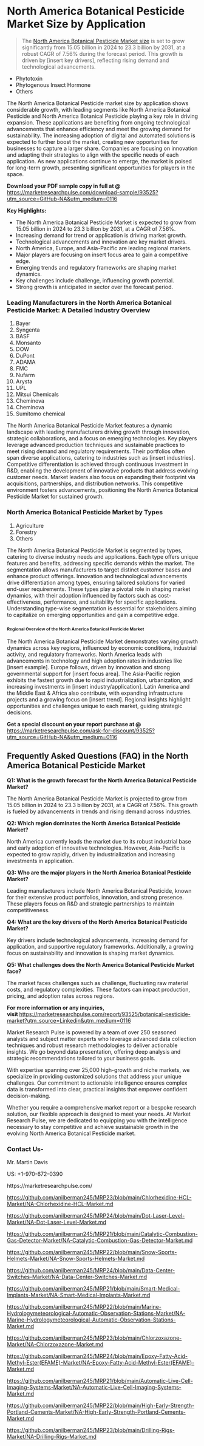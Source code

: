 <h1>North America Botanical Pesticide Market&nbsp;Size by Application</h1><blockquote><p>The <a href="https://marketresearchpulse.com/download-sample/93525?utm_source=GitHub-NA&amp;utm_medium=0116">North America Botanical Pesticide Market size</a> is set to grow significantly from 15.05 billion in 2024 to 23.3 billion by 2031, at a robust CAGR of 7.56% during the forecast period. This growth is driven by [insert key drivers], reflecting rising demand and technological advancements.</p></blockquote><ul><li>Phytotoxin <li> Phytogenous Insect Hormone <li> Others</li></ul><p>The North America Botanical Pesticide market size by application shows considerable growth, with leading segments like North America Botanical Pesticide and North America Botanical Pesticide playing a key role in driving expansion. These applications are benefiting from ongoing technological advancements that enhance efficiency and meet the growing demand for sustainability. The increasing adoption of digital and automated solutions is expected to further boost the market, creating new opportunities for businesses to capture a larger share. Companies are focusing on innovation and adapting their strategies to align with the specific needs of each application. As new applications continue to emerge, the market is poised for long-term growth, presenting significant opportunities for players in the space.</p><p><strong>Download your PDF sample copy in full at @ </strong><a href="https://marketresearchpulse.com/download-sample/93525?utm_source=GitHub-NA&amp;utm_medium=0116">https://marketresearchpulse.com/download-sample/93525?utm_source=GitHub-NA&amp;utm_medium=0116</a></p><p><strong>Key Highlights: </strong></p><ul><li>The North America Botanical Pesticide Market is expected to grow from 15.05 billion in 2024 to 23.3 billion by 2031, at a CAGR of 7.56%.</li><li>Increasing demand for trend or application is driving market growth.</li><li>Technological advancements and innovation are key market drivers.</li><li>North America, Europe, and Asia-Pacific are leading regional markets.</li><li>Major players are focusing on insert focus area to gain a competitive edge.</li><li>Emerging trends and regulatory frameworks are shaping market dynamics.</li><li>Key challenges include challenge, influencing growth potential.</li><li>Strong growth is anticipated in sector over the forecast period.</li></ul><h3>Leading Manufacturers in the North America Botanical Pesticide Market: A Detailed Industry Overview</h3><ol><li>Bayer</li><li>Syngenta</li><li>BASF</li><li>Monsanto</li><li>DOW</li><li>DuPont</li><li>ADAMA</li><li>FMC</li><li>Nufarm</li><li>Arysta</li><li>UPL</li><li>Mitsui Chemicals</li><li>Cheminova</li><li>Cheminova</li><li>Sumitomo chemical</li></ol><div class="flex max-w-full flex-col flex-grow"><div class="min-h-8 text-message flex w-full flex-col items-end gap-2 whitespace-normal break-words [.text-message+&amp;]:mt-5" dir="auto" data-message-author-role="assistant" data-message-id="fd8432e4-4910-450d-b182-61b7bfb0a01f" data-message-model-slug="gpt-4o"><div class="flex w-full flex-col gap-1 empty:hidden first:pt-[3px]"><div class="markdown prose w-full break-words dark:prose-invert light"><p>The North America Botanical Pesticide Market features a dynamic landscape with leading manufacturers driving growth through innovation, strategic collaborations, and a focus on emerging technologies. Key players leverage advanced production techniques and sustainable practices to meet rising demand and regulatory requirements. Their portfolios often span diverse applications, catering to industries such as [insert industries]. Competitive differentiation is achieved through continuous investment in R&amp;D, enabling the development of innovative products that address evolving customer needs. Market leaders also focus on expanding their footprint via acquisitions, partnerships, and distribution networks. This competitive environment fosters advancements, positioning the North America Botanical Pesticide Market for sustained growth.</p></div></div></div></div><h3>North America Botanical Pesticide Market by Types</h3><ol><li>Agriculture <li> Forestry <li> Others</li></ol><div class="flex max-w-full flex-col flex-grow"><div class="min-h-8 text-message flex w-full flex-col items-end gap-2 whitespace-normal break-words [.text-message+&amp;]:mt-5" dir="auto" data-message-author-role="assistant" data-message-id="084470be-0bb7-4664-bddf-5156b4f41249" data-message-model-slug="gpt-4o-mini"><div class="flex w-full flex-col gap-1 empty:hidden first:pt-[3px]"><div class="markdown prose w-full break-words dark:prose-invert light"><p>The North America Botanical Pesticide Market is segmented by types, catering to diverse industry needs and applications. Each type offers unique features and benefits, addressing specific demands within the market. The segmentation allows manufacturers to target distinct customer bases and enhance product offerings. Innovation and technological advancements drive differentiation among types, ensuring tailored solutions for varied end-user requirements. These types play a pivotal role in shaping market dynamics, with their adoption influenced by factors such as cost-effectiveness, performance, and suitability for specific applications. Understanding type-wise segmentation is essential for stakeholders aiming to capitalize on emerging opportunities and gain a competitive edge.</p></div></div></div></div><h3><span style="font-size: 11px;">Regional Overview of the North America Botanical Pesticide Market</span></h3><div class="flex max-w-full flex-col flex-grow"><div class="min-h-8 text-message flex w-full flex-col items-end gap-2 whitespace-normal break-words [.text-message+&amp;]:mt-5" dir="auto" data-message-author-role="assistant" data-message-id="e9038762-ce64-4e30-91c9-9bd413514231" data-message-model-slug="gpt-4o-mini"><div class="flex w-full flex-col gap-1 empty:hidden first:pt-[3px]"><div class="markdown prose w-full break-words dark:prose-invert light"><p>The North America Botanical Pesticide Market demonstrates varying growth dynamics across key regions, influenced by economic conditions, industrial activity, and regulatory frameworks. North America leads with advancements in technology and high adoption rates in industries like [insert example]. Europe follows, driven by innovation and strong governmental support for [insert focus area]. The Asia-Pacific region exhibits the fastest growth due to rapid industrialization, urbanization, and increasing investments in [insert industry/application]. Latin America and the Middle East &amp; Africa also contribute, with expanding infrastructure projects and a growing focus on [insert trend]. Regional insights highlight opportunities and challenges unique to each market, guiding strategic decisions.</p></div></div></div></div><p><strong>Get a special discount on your report purchase at @ </strong><a href="https://marketresearchpulse.com/ask-for-discount/93525?utm_source=GitHub-NA&amp;utm_medium=0116">https://marketresearchpulse.com/ask-for-discount/93525?utm_source=GitHub-NA&amp;utm_medium=0116</a></p><h2>Frequently Asked Questions (FAQ) in the North America Botanical Pesticide Market</h2><p><strong>Q1: What is the growth forecast for the North America Botanical Pesticide Market?</strong></p><p>The North America Botanical Pesticide Market is projected to grow from 15.05 billion in 2024 to 23.3 billion by 2031, at a CAGR of 7.56%. This growth is fueled by advancements in trends and rising demand across industries.</p><p><strong>Q2: Which region dominates the North America Botanical Pesticide Market?</strong></p><p>North America currently leads the market due to its robust industrial base and early adoption of innovative technologies. However, Asia-Pacific is expected to grow rapidly, driven by industrialization and increasing investments in application.</p><p><strong>Q3: Who are the major players in the North America Botanical Pesticide Market?</strong></p><p>Leading manufacturers include North America Botanical Pesticide, known for their extensive product portfolios, innovation, and strong presence. These players focus on R&amp;D and strategic partnerships to maintain competitiveness.</p><p><strong>Q4: What are the key drivers of the North America Botanical Pesticide Market?</strong></p><p>Key drivers include technological advancements, increasing demand for application, and supportive regulatory frameworks. Additionally, a growing focus on sustainability and innovation is shaping market dynamics.</p><p><strong>Q5: What challenges does the North America Botanical Pesticide Market face?</strong></p><p>The market faces challenges such as challenge, fluctuating raw material costs, and regulatory complexities. These factors can impact production, pricing, and adoption rates across regions.</p><p><strong>For more information or any inquiries, visit&nbsp;</strong><a href="https://marketresearchpulse.com/report/93525/botanical-pesticide-market?utm_source=Linkedin&utm_medium=0116">https://marketresearchpulse.com/report/93525/botanical-pesticide-market?utm_source=Linkedin&utm_medium=0116</a></p><p>Market Research Pulse is powered by a team of over 250 seasoned analysts and subject matter experts who leverage advanced data collection techniques and robust research methodologies to deliver actionable insights. We go beyond data presentation, offering deep analysis and strategic recommendations tailored to your business goals.</p><p>With expertise spanning over 25,000 high-growth and niche markets, we specialize in providing customized solutions that address your unique challenges. Our commitment to actionable intelligence ensures complex data is transformed into clear, practical insights that empower confident decision-making.</p><p>Whether you require a comprehensive market report or a bespoke research solution, our flexible approach is designed to meet your needs. At Market Research Pulse, we are dedicated to equipping you with the intelligence necessary to stay competitive and achieve sustainable growth in the evolving North America Botanical Pesticide market.</p><h3><strong>Contact Us-</strong></h3><p>Mr. Martin Davis</p><p>US: +1-970-672-0390</p><p>https://marketresearchpulse.com/</p><p><a href="https://github.com/anilberman245/MRP23/blob/main/Chlorhexidine-HCL-Market/NA-Chlorhexidine-HCL-Market.md">https://github.com/anilberman245/MRP23/blob/main/Chlorhexidine-HCL-Market/NA-Chlorhexidine-HCL-Market.md</a></p><p><a href="https://github.com/anilberman245/MRP24/blob/main/Dot-Laser-Level-Market/NA-Dot-Laser-Level-Market.md">https://github.com/anilberman245/MRP24/blob/main/Dot-Laser-Level-Market/NA-Dot-Laser-Level-Market.md</a></p><p><a href="https://github.com/anilberman245/MRP21/blob/main/Catalytic-Combustion-Gas-Detector-Market/NA-Catalytic-Combustion-Gas-Detector-Market.md">https://github.com/anilberman245/MRP21/blob/main/Catalytic-Combustion-Gas-Detector-Market/NA-Catalytic-Combustion-Gas-Detector-Market.md</a></p><p><a href="https://github.com/anilberman245/MRP22/blob/main/Snow-Sports-Helmets-Market/NA-Snow-Sports-Helmets-Market.md">https://github.com/anilberman245/MRP22/blob/main/Snow-Sports-Helmets-Market/NA-Snow-Sports-Helmets-Market.md</a></p><p><a href="https://github.com/anilberman245/MRP24/blob/main/Data-Center-Switches-Market/NA-Data-Center-Switches-Market.md">https://github.com/anilberman245/MRP24/blob/main/Data-Center-Switches-Market/NA-Data-Center-Switches-Market.md</a></p><p><a href="https://github.com/anilberman245/MRP21/blob/main/Smart-Medical-Implants-Market/NA-Smart-Medical-Implants-Market.md">https://github.com/anilberman245/MRP21/blob/main/Smart-Medical-Implants-Market/NA-Smart-Medical-Implants-Market.md</a></p><p><a href="https://github.com/anilberman245/MRP22/blob/main/Marine-Hydrologymeteorological-Automatic-Observation-Stations-Market/NA-Marine-Hydrologymeteorological-Automatic-Observation-Stations-Market.md">https://github.com/anilberman245/MRP22/blob/main/Marine-Hydrologymeteorological-Automatic-Observation-Stations-Market/NA-Marine-Hydrologymeteorological-Automatic-Observation-Stations-Market.md</a></p><p><a href="https://github.com/anilberman245/MRP23/blob/main/Chlorzoxazone-Market/NA-Chlorzoxazone-Market.md">https://github.com/anilberman245/MRP23/blob/main/Chlorzoxazone-Market/NA-Chlorzoxazone-Market.md</a></p><p><a href="https://github.com/anilberman245/MRP24/blob/main/Epoxy-Fatty-Acid-Methyl-Ester(EFAME)-Market/NA-Epoxy-Fatty-Acid-Methyl-Ester(EFAME)-Market.md">https://github.com/anilberman245/MRP24/blob/main/Epoxy-Fatty-Acid-Methyl-Ester(EFAME)-Market/NA-Epoxy-Fatty-Acid-Methyl-Ester(EFAME)-Market.md</a></p><p><a href="https://github.com/anilberman245/MRP21/blob/main/Automatic-Live-Cell-Imaging-Systems-Market/NA-Automatic-Live-Cell-Imaging-Systems-Market.md">https://github.com/anilberman245/MRP21/blob/main/Automatic-Live-Cell-Imaging-Systems-Market/NA-Automatic-Live-Cell-Imaging-Systems-Market.md</a></p><p><a href="https://github.com/anilberman245/MRP22/blob/main/High-Early-Strength-Portland-Cements-Market/NA-High-Early-Strength-Portland-Cements-Market.md">https://github.com/anilberman245/MRP22/blob/main/High-Early-Strength-Portland-Cements-Market/NA-High-Early-Strength-Portland-Cements-Market.md</a></p><p><a href="https://github.com/anilberman245/MRP23/blob/main/Drilling-Rigs-Market/NA-Drilling-Rigs-Market.md">https://github.com/anilberman245/MRP23/blob/main/Drilling-Rigs-Market/NA-Drilling-Rigs-Market.md</a></p>

